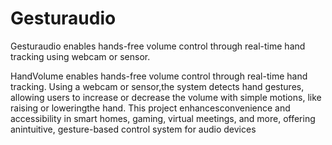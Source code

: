 # Gesturaudio
Gesturaudio enables hands-free volume control through real-time hand tracking using webcam or sensor.


HandVolume enables hands-free volume control through real-time hand tracking. Using a webcam or sensor,the system detects hand gestures, allowing users to increase or decrease the volume with simple motions, like raising or loweringthe hand. This project enhancesconvenience and accessibility in smart homes, gaming, virtual meetings, and more, offering anintuitive, gesture-based control system for audio devices
